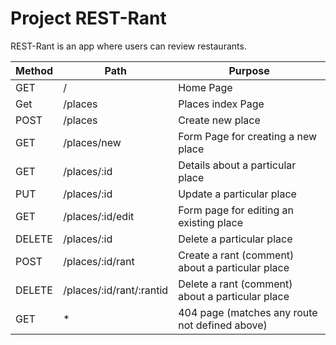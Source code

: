 # Project REST-Rant

REST-Rant is an app where users can review restaurants.


| Method  | Path | Purpose |
| --- | --- | ---|
| GET  | /  | Home Page |
| Get  | /places  | Places index Page |
| POST | /places  | Create new place |
| GET  | /places/new  | Form Page for creating a new place |
| GET  | /places/:id  | Details about a particular place |
| PUT  | /places/:id  | Update a particular place |
| GET  | /places/:id/edit  | Form page for editing an existing place |
| DELETE  | /places/:id  | Delete a particular place |
| POST  | /places/:id/rant  | Create a rant (comment) about a particular place |
| DELETE  | /places/:id/rant/:rantid  | Delete a rant (comment) about a particular place |
| GET  | *  | 404 page (matches any route not defined above) |
